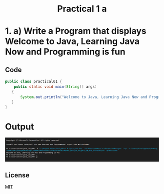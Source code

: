 <h1 align="center" style="margin-top: 0px;"> Practical 1 a </h1> 



# 1. 	a) Write a Program that displays Welcome to Java, Learning Java Now and  Programming is fun	


## Code

```java
public class practical01 {
    public static void main(String[] args)
   {
       System.out.println("Welcome to Java, Learning Java Now and Programming is fun.");
   }
}
```
# Output 

![p1a](/output/practical1/output1a.png)

## License
[MIT](https://hiren14.github.io/java_lab_050/LICENSE)
